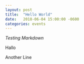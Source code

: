 ```yaml
---
layout: post
title:  "Hello World"
date:   2018-06-04 15:00:00 -0600
categories: events
---
```


*Testing Markdown*

Hallo

Another Line
